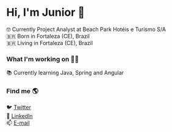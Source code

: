 # Hi, I'm Junior 👋

🤓 Currently Project Analyst at Beach Park Hotéis e Turismo S/A <br>
🇧🇷 Born in Fortaleza (CE), Brazil <br>
🇧🇷 Living in Fortaleza (CE), Brazil <br>

### What I'm working on 👨‍💻

📚 Currently learning Java, Spring and Angular <br>

### Find me 🌎

🐦 [Twitter](https://twitter.com/juninhomorais31) <br>
💼 [LinkedIn](https://www.linkedin.com/in/j%C3%BAnior-morais-715321a4/) <br>
📫 [E-mail](jrmorais@gmail.com) <br>
